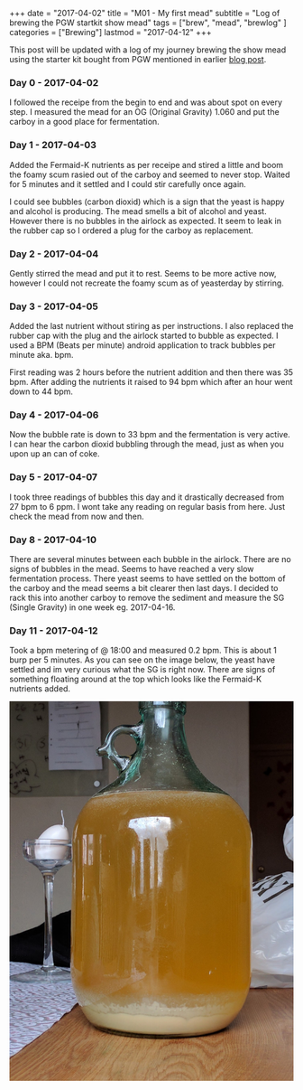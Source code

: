 +++
date = "2017-04-02"
title = "M01 - My first mead"
subtitle = "Log of brewing the PGW startkit show mead"
tags = ["brew", "mead", "brewlog" ]
categories = ["Brewing"]
lastmod = "2017-04-12"
+++

This post will be updated with a log of my journey brewing the show
mead using the starter kit bought from PGW mentioned in earlier [blog
post](../pgw-mead-startkit/).


### Day 0 - 2017-04-02

I followed the receipe from the begin to end and was about spot on
every step. I measured the mead for an OG (Original Gravity) 1.060 and
put the carboy in a good place for fermentation.


### Day 1 - 2017-04-03

Added the Fermaid-K nutrients as per receipe and stired a little and
boom the foamy scum rasied out of the carboy and seemed to never
stop. Waited for 5 minutes and it settled and I could stir carefully
once again.

I could see bubbles (carbon dioxid) which is a sign that the yeast is
happy and alcohol is producing. The mead smells a bit of alcohol and
yeast. However there is no bubbles in the airlock as expected. It seem
to leak in the rubber cap so I ordered a plug for the carboy as
replacement.


### Day 2 - 2017-04-04

Gently stirred the mead and put it to rest. Seems to be more active
now, however I could not recreate the foamy scum as of yeasterday by
stirring.


### Day 3 - 2017-04-05

Added the last nutrient without stiring as per instructions. I also
replaced the rubber cap with the plug and the airlock started to
bubble as expected. I used a BPM (Beats per minute) android
application to track bubbles per minute aka. bpm.

First reading was 2 hours before the nutrient addition and then there
was 35 bpm. After adding the nutrients it raised to 94 bpm which after
an hour went down to 44 bpm.


### Day 4 - 2017-04-06

Now the bubble rate is down to 33 bpm and the fermentation is very
active. I can hear the carbon dioxid bubbling through the mead, just
as when you upon up an can of coke.


### Day 5 - 2017-04-07

I took three readings of bubbles this day and it drastically decreased
from 27 bpm to 6 ppm. I wont take any reading on regular basis from
here. Just check the mead from now and then.


### Day 8 - 2017-04-10

There are several minutes between each bubble in the airlock. There
are no signs of bubbles in the mead. Seems to have reached a very slow
fermentation process. There yeast seems to have settled on the bottom
of the carboy and the mead seems a bit clearer then last days. I
decided to rack this into another carboy to remove the sediment and
measure the SG (Single Gravity) in one week eg. 2017-04-16.


### Day 11 - 2017-04-12

Took a bpm metering of @ 18:00 and measured 0.2 bpm. This is about 1
burp per 5 minutes. As you can see on the image below, the yeast have
settled and im very curious what the SG is right now. There are signs
of something floating around at the top which looks like the Fermaid-K
nutrients added.

![settling](/img/m01_mead_settling.jpg)
